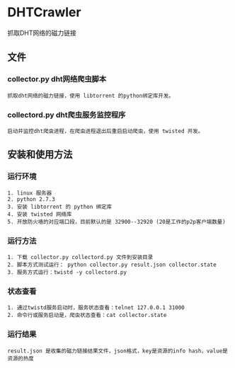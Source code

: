 DHTCrawler
==========

抓取DHT网络的磁力链接


文件
----

### collector.py dht网络爬虫脚本

    抓取dht网络的磁力链接，使用 libtorrent 的python绑定库开发。

### collectord.py dht爬虫服务监控程序

    启动并监控dht爬虫进程，在爬虫进程退出后重启启动爬虫，使用 twisted 开发。
    


安装和使用方法
--------------

### 运行环境

    1. linux 服务器
    2. python 2.7.3
    3. 安装 libtorrent 的 python 绑定库
    4. 安装 twisted 网络库
    5. 开放防火墙的对应端口段，目前默认的是 32900--32920 (20是工作的p2p客户端数量)

### 运行方法

    1. 下载 collector.py collectord.py 文件到安装目录
    2. 脚本方式测试运行： python collector.py result.json collector.state
    3. 服务方式运行：twistd -y collectord.py

### 状态查看

    1. 通过twistd服务启动时，服务状态查看：telnet 127.0.0.1 31000
    2. 命令行或服务启动是，爬虫状态查看：cat collector.state
  
### 运行结果

    result.json 是收集的磁力链接结果文件，json格式，key是资源的info hash，value是资源的热度


